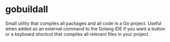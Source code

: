 # gobuildall
Small utility that compiles all packages and all code in a Go project. Useful when added as an external command to the Golang IDE if you want a button or a keyboard shortcut that compiles all relevant files in your project. 

